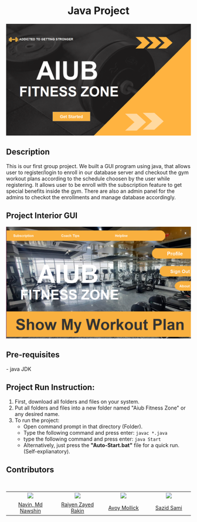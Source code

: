 <h1 align="center">Java Project</h1>
<p align="center"><img src= "https://github.com/navinxqz/gym-management-system/blob/main/Photo/aiubgym.PNG" width=650 title= "project interface"/>

<h2 align="left">Description</h2>
This is our first group project. We built a GUI program using java, that allows user to register/login to enroll in our database server and checkout the gym workout plans according to the schedule choosen by the user while registering. It allows user to be enroll with the subscription feature to get special benefits inside the gym. There are also an admin panel for the admins to checkot the enrollments and manage database accordingly.


<h2 align="left">Project Interior GUI</h2>
<img src= "https://github.com/navinxqz/gym-management-system/blob/main/Photo/gym.PNG" width=650 title= "project interface"/>

<h2 align="left">Pre-requisites</h2>
- java JDK

## Project Run Instruction: ##
1. First, download all folders and files on your system.
2. Put all folders and files into a new folder named "Aiub Fitness Zone" or any desired name.
3. To run the project:
   - Open command prompt in that directory (Folder).
   - Type the following command and press enter: `javac *.java`
   - type the following command and press enter: `java Start`
   - Alternatively, just press the **"Auto-Start.bat"** file for a quick run. (Self-explianatory).

<h2 align="left">Contributors</h2>

####
<table>
   <div style = "display: flex; align-item: flex-start; align: center">
      <table align= "center">
         <tr>
            <td align = "center" width = "200"><img src= "https://avatars.githubusercontent.com/u/169520102?v=4" width="auto" height= "auto"/></td>
            <td align = "center" width = "200"><img src= "https://avatars.githubusercontent.com/u/128049303?v=4" width="auto" height= "auto"/></td>
            <td align = "center" width = "200"><img src= "https://scontent.fdac139-1.fna.fbcdn.net/v/t39.30808-1/441167359_928427595692957_2079562319101145546_n.jpg?stp=c0.0.200.200a_dst-jpg_p200x200&_nc_cat=101&ccb=1-7&_nc_sid=5f2048&_nc_eui2=AeG9llt8IgsLc-6PFAlFIKXcBzvi-E1Z7eYHO-L4TVnt5kX9fiyL3ynZDYax1dd1ZzsHnJ21uvJz4sCh-ILrmqvG&_nc_ohc=mzrTMZmXvFUQ7kNvgEwfLkz&_nc_ht=scontent.fdac139-1.fna&cb_e2o_trans=t&oh=00_AYDItGM7brm5raPJWLhBWhnlr-BNkABpz_yQMOcjDrSIFA&oe=66749490" width="auto" height= "auto"/></td>
            <td align = "center" width = "200"><img src= "https://www.instagram.com/p/CwSp8V-yBPz/" width="auto" height= "auto"/></td>
         </tr><tr>
            <td align = "center" width = "200"><a href="https://github.com/navinxqz" target="_blank">Navin, Md Nawshin</td>
            <td align = "center" width = "200"><a href="https://github.com/raiyen-zayed-rakin" target="_blank">Raiyen Zayed Rakin</td>
            <td align = "center" width = "200"><a href="https://www.facebook.com/avoy.mollick.562" target="_blank" alt="dead">Avoy Mollick</td>
            <td align = "center" width = "200"><a href="https://www.instagram.com/sammu._.uwu" alt="Sazid Sami insta acc" target="_blank">Sazid Sami</td>
         </tr></table>
